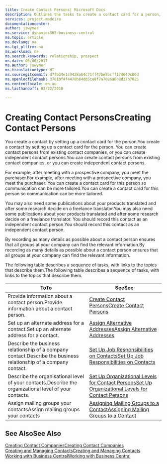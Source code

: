 ```yaml
---
title: Create Contact Persons| Microsoft Docs
description: Outlines the tasks to create a contact card for a person, for example, a prospect or supplier, helping to define the relationship and tailor communication.
services: project-madeira
documentationcenter: 
author: jswymer
ms.service: dynamics365-business-central
ms.topic: article
ms.devlang: na
ms.tgt_pltfrm: na
ms.workload: na
ms.search.keywords: relationship, prospect
ms.date: 06/06/2017
ms.author: jswymer
ms.translationtype: HT
ms.sourcegitcommit: d7fb34e1c9428a64c71ff47be8bcff174649c00d
ms.openlocfilehash: 3701bf4f4470b84d05ce8f7a7686a6b8d37b7025
ms.contentlocale: en-au
ms.lasthandoff: 03/22/2018

---
```

# <a name="creating-contact-persons"></a><span data-ttu-id="f0c6d-103">Creating Contact Persons</span><span class="sxs-lookup"><span data-stu-id="f0c6d-103">Creating Contact Persons</span></span>
<span data-ttu-id="f0c6d-104">You create a contact by setting up a contact card for the person.</span><span class="sxs-lookup"><span data-stu-id="f0c6d-104">You create a contact by setting up a contact card for the person.</span></span> <span data-ttu-id="f0c6d-105">You can create contact persons from existing contact companies, or you can create independent contact persons.</span><span class="sxs-lookup"><span data-stu-id="f0c6d-105">You can create contact persons from existing contact companies, or you can create independent contact persons.</span></span>

<span data-ttu-id="f0c6d-106">For example, after meeting with a prospective company, you meet the purchaser.</span><span class="sxs-lookup"><span data-stu-id="f0c6d-106">For example, after meeting with a prospective company, you meet the purchaser.</span></span> <span data-ttu-id="f0c6d-107">You can create a contact card for this person so communication can be more tailored.</span><span class="sxs-lookup"><span data-stu-id="f0c6d-107">You can create a contact card for this person so communication can be more tailored.</span></span>

<span data-ttu-id="f0c6d-108">You may also need some publications about your products translated and after some research decide on a freelance translator.</span><span class="sxs-lookup"><span data-stu-id="f0c6d-108">You may also need some publications about your products translated and after some research decide on a freelance translator.</span></span> <span data-ttu-id="f0c6d-109">You should record this contact as an independent contact person.</span><span class="sxs-lookup"><span data-stu-id="f0c6d-109">You should record this contact as an independent contact person.</span></span>

<span data-ttu-id="f0c6d-110">By recording as many details as possible about a contact person ensures that all groups at your company can find the relevant information.</span><span class="sxs-lookup"><span data-stu-id="f0c6d-110">By recording as many details as possible about a contact person ensures that all groups at your company can find the relevant information.</span></span>

<span data-ttu-id="f0c6d-111">The following table describes a sequence of tasks, with links to the topics that describe them.</span><span class="sxs-lookup"><span data-stu-id="f0c6d-111">The following table describes a sequence of tasks, with links to the topics that describe them.</span></span>

| <span data-ttu-id="f0c6d-112">To</span><span class="sxs-lookup"><span data-stu-id="f0c6d-112">To</span></span> | <span data-ttu-id="f0c6d-113">See</span><span class="sxs-lookup"><span data-stu-id="f0c6d-113">See</span></span> |
| --- | --- |
| <span data-ttu-id="f0c6d-114">Provide information about a contact person.</span><span class="sxs-lookup"><span data-stu-id="f0c6d-114">Provide information about a contact person.</span></span> |[<span data-ttu-id="f0c6d-115">Create Contact Persons</span><span class="sxs-lookup"><span data-stu-id="f0c6d-115">Create Contact Persons</span></span>](marketing-how-create-contact-persons.md) |
| <span data-ttu-id="f0c6d-116">Set up an alternate address for a contact.</span><span class="sxs-lookup"><span data-stu-id="f0c6d-116">Set up an alternate address for a contact.</span></span> |[<span data-ttu-id="f0c6d-117">Assign Alternative Addresses</span><span class="sxs-lookup"><span data-stu-id="f0c6d-117">Assign Alternative Addresses</span></span>](marketing-how-assign-alternate-address.md) |
| <span data-ttu-id="f0c6d-118">Describe the business relationship of a company contact.</span><span class="sxs-lookup"><span data-stu-id="f0c6d-118">Describe the business relationship of a company contact.</span></span> |[<span data-ttu-id="f0c6d-119">Set Up Job Responsibilities on Contacts</span><span class="sxs-lookup"><span data-stu-id="f0c6d-119">Set Up Job Responsibilities on Contacts</span></span>](marketing-job-responsibilities.md) |
| <span data-ttu-id="f0c6d-120">Describe the organisational level of your contacts.</span><span class="sxs-lookup"><span data-stu-id="f0c6d-120">Describe the organizational level of your contacts.</span></span> |[<span data-ttu-id="f0c6d-121">Set Up Organizational Levels for Contact Persons</span><span class="sxs-lookup"><span data-stu-id="f0c6d-121">Set Up Organizational Levels for Contact Persons</span></span>](marketing-organizational-levels.md) |
| <span data-ttu-id="f0c6d-122">Assign mailing groups your contacts</span><span class="sxs-lookup"><span data-stu-id="f0c6d-122">Assign mailing groups your contacts</span></span> |[<span data-ttu-id="f0c6d-123">Assigning Mailing Groups to a Contact</span><span class="sxs-lookup"><span data-stu-id="f0c6d-123">Assigning Mailing Groups to a Contact</span></span>](marketing-mailing-groups.md) |

## <a name="see-also"></a><span data-ttu-id="f0c6d-124">See Also</span><span class="sxs-lookup"><span data-stu-id="f0c6d-124">See Also</span></span>
[<span data-ttu-id="f0c6d-125">Creating Contact Companies</span><span class="sxs-lookup"><span data-stu-id="f0c6d-125">Creating Contact Companies</span></span>](marketing-create-contact-companies.md)  
[<span data-ttu-id="f0c6d-126">Creating and Managing Contacts</span><span class="sxs-lookup"><span data-stu-id="f0c6d-126">Creating and Managing Contacts</span></span>]()  
[<span data-ttu-id="f0c6d-127">Working with Business Central</span><span class="sxs-lookup"><span data-stu-id="f0c6d-127">Working with Business Central</span></span>](ui-work-product.md)


